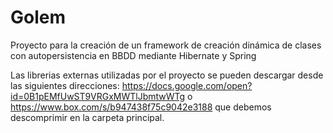 Golem
=====

Proyecto para la creación de un framework de creación dinámica de clases con autopersistencia en BBDD mediante Hibernate y Spring


Las librerias externas utilizadas por el proyecto se pueden descargar desde las siguientes direcciones: https://docs.google.com/open?id=0B1pEMfUwST9VRGxMWTlJbmtwWTg o https://www.box.com/s/b947438f75c9042e3188 que debemos descomprimir en la carpeta principal. 